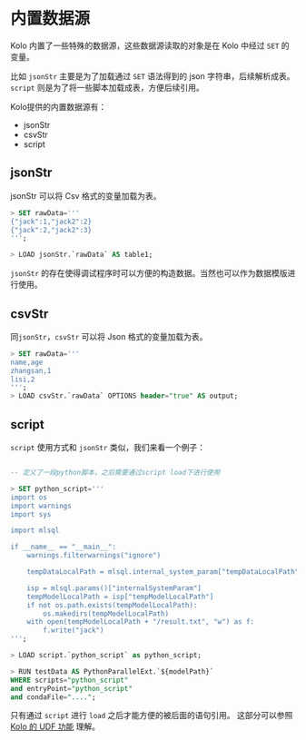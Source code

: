 # 内置数据源

Kolo 内置了一些特殊的数据源，这些数据源读取的对象是在 Kolo 中经过 `SET` 的变量。

比如 `jsonStr` 主要是为了加载通过 `SET` 语法得到的 json 字符串，后续解析成表。
`script` 则是为了将一些脚本加载成表，方便后续引用。

Kolo提供的内置数据源有：
- jsonStr
- csvStr
- script


## jsonStr
jsonStr 可以将 Csv 格式的变量加载为表。

```sql
> SET rawData=''' 
{"jack":1,"jack2":2}
{"jack":2,"jack2":3}
''';

> LOAD jsonStr.`rawData` AS table1;
```

`jsonStr` 的存在使得调试程序时可以方便的构造数据。当然也可以作为数据模版进行使用。

## csvStr

同`jsonStr`，`csvStr` 可以将 Json 格式的变量加载为表。

```sql
> SET rawData='''
name,age
zhangsan,1
lisi,2
''';
> LOAD csvStr.`rawData` OPTIONS header="true" AS output;
```

## script

`script` 使用方式和 `jsonStr` 类似，我们来看一个例子：

```sql

-- 定义了一段python脚本，之后需要通过script load下进行使用

> SET python_script='''
import os
import warnings
import sys

import mlsql

if __name__ == "__main__":
    warnings.filterwarnings("ignore")

    tempDataLocalPath = mlsql.internal_system_param["tempDataLocalPath"]

    isp = mlsql.params()["internalSystemParam"]
    tempModelLocalPath = isp["tempModelLocalPath"]
    if not os.path.exists(tempModelLocalPath):
        os.makedirs(tempModelLocalPath)
    with open(tempModelLocalPath + "/result.txt", "w") as f:
        f.write("jack")
''';

> LOAD script.`python_script` as python_script;

> RUN testData AS PythonParallelExt.`${modelPath}`
WHERE scripts="python_script"
and entryPoint="python_script"
and condaFile="...."; 
```

只有通过 `script` 进行 `load` 之后才能方便的被后面的语句引用。
这部分可以参照 [Kolo 的 UDF 功能](/kolo-lang/zh-cn/udf/README.md) 理解。


